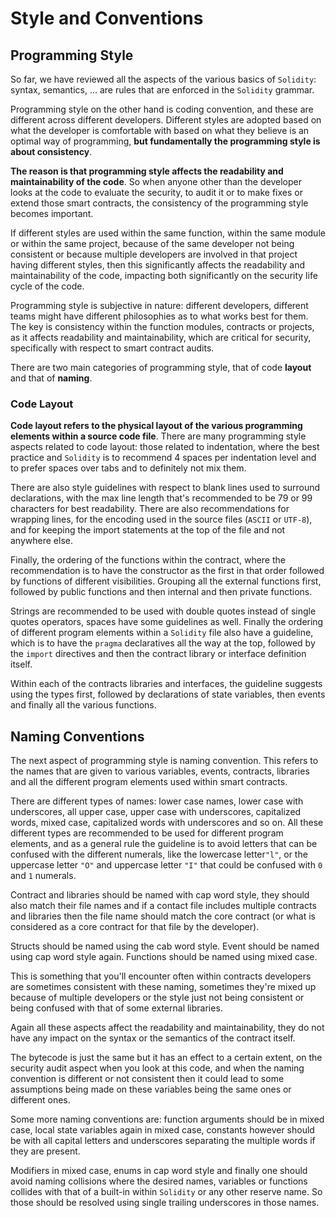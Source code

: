 # Style and Conventions

## Programming Style

So far, we have reviewed all the aspects of the various basics of `Solidity`: syntax, semantics, ... are rules that are enforced in the `Solidity` grammar.

Programming style on the other hand is coding convention, and these are different across different developers. Different styles are adopted based on what the developer is comfortable with based on what they believe is an optimal way of programming, **but fundamentally the programming style is about consistency**.

**The reason is that programming style affects the readability and maintainability of the code**. So when anyone other than the developer looks at the code to evaluate the security, to audit it or to make fixes or extend those smart contracts, the consistency of the programming style becomes important.

If different styles are used within the same function, within the same module or within the same project, because of the same developer not being consistent or because multiple developers are involved in that project having different styles, then this significantly affects the readability and maintainability of the code, impacting both significantly on the security life cycle of the code.

Programming style is subjective in nature: different developers, different teams might have different philosophies as to what works best for them. The key is consistency within the function modules, contracts or projects, as it affects readability and maintainability, which are critical for security, specifically with respect to smart contract audits.

There are two main categories of programming style, that of code **layout** and that of **naming**.

### Code Layout

**Code layout refers to the physical layout of the various programming elements within a source code file**. There are many programming style aspects related to code layout: those related to indentation, where the best practice and `Solidity` is to recommend 4 spaces per indentation level and to prefer spaces over tabs and to definitely not mix them.

There are also style guidelines with respect to blank lines used to surround declarations, with the max line length that's recommended to be 79 or 99 characters for best readability. There are also recommendations for wrapping lines, for the encoding used in the source files (`ASCII` or `UTF-8`), and for keeping the import statements at the top of the file and not anywhere else.

Finally, the ordering of the functions within the contract, where the recommendation is to have the constructor as the first in that order followed by functions of different visibilities. Grouping all the external functions first, followed by public functions and then internal and then private functions.

Strings are recommended to be used with double quotes instead of single quotes operators, spaces have some guidelines as well. Finally the ordering of different program elements within a `Solidity` file also have a guideline, which is to have the `pragma` declaratives all the way at the top, followed by the `import` directives and then the contract library or interface definition itself.

Within each of the contracts libraries and interfaces, the guideline suggests using the types first, followed by declarations of state variables, then events and finally all the various functions.

## Naming Conventions

The next aspect of programming style is naming convention. This refers to the names that are given to various variables, events, contracts, libraries and all the different program elements used within smart contracts.

There are different types of names: lower case names, lower case with underscores, all upper case, upper case with underscores, capitalized words, mixed case, capitalized words with underscores and so on. All these different types are recommended to be used for different program elements, and as a general rule the guideline is to avoid letters that can be confused with the different numerals, like the lowercase letter`"l"`, or the uppercase letter `"O"` and uppercase letter `"I"` that could be confused with `0` and `1` numerals.

Contract and libraries should be named with cap word style, they should also match their file names and if a contact file includes multiple contracts and libraries then the file name should match the core contract (or what is considered as a core contract for that file by the developer). 

Structs should be named using the cab word style. Event should be named using cap word style again. Functions should be named using mixed case.

This is something that you'll encounter often within contracts developers are sometimes consistent with these naming, sometimes they're mixed up because of multiple developers or the style just not being consistent or being confused with that of some external libraries.

Again all these aspects affect the readability and maintainability, they do not have any impact on the syntax or the semantics of the contract itself. 

The bytecode is just the same but it has an effect to a certain extent, on the security audit aspect when you look at this code, and when the naming convention is different or not consistent then it could lead to some assumptions being made on these variables being the same ones or different ones.

Some more naming conventions are: function arguments should be in mixed case, local state variables again in mixed case, constants however should be with all capital letters and underscores separating the multiple words if they are present.

Modifiers in mixed case, enums in cap word style and finally one should avoid naming collisions where the desired names, variables or functions collides with that of a built-in within `Solidity` or any other reserve name. So those should be resolved using single trailing underscores in those names.